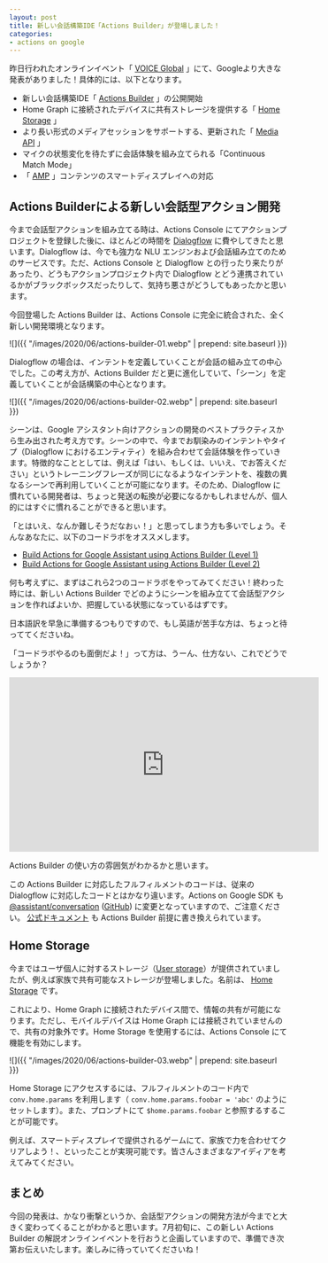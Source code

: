 ```yaml
---
layout: post
title: 新しい会話構築IDE「Actions Builder」が登場しました！
categories:
- actions on google
---
```


昨日行われたオンラインイベント「 [VOICE Global](https://www.voicesummit.ai/global) 」にて、Googleより大きな発表がありました！具体的には、以下となります。

* 新しい会話構築IDE「 [Actions Builder](https://developers.googleblog.com/2020/06/announcing-actions-builder-actions-sdk.html) 」の公開開始
* Home Graph に接続されたデバイスに共有ストレージを提供する「 [Home Storage](https://developers.google.com/assistant/conversational/storage-home) 」
* より長い形式のメディアセッションをサポートする、更新された「 [Media API](https://developers.google.com/assistant/conversational/prompts-media) 」
* マイクの状態変化を待たずに会話体験を組み立てられる「Continuous Match Mode」
* 「 [AMP](https://developers.google.com/amp) 」コンテンツのスマートディスプレイへの対応

## Actions Builderによる新しい会話型アクション開発

今まで会話型アクションを組み立てる時は、Actions Console にてアクションプロジェクトを登録した後に、ほとんどの時間を [Dialogflow](https://cloud.google.com/dialogflow?hl=ja) に費やしてきたと思います。Dialogflow は、今でも強力な NLU エンジンおよび会話組み立てのためのサービスです。ただ、Actions Console と Dialogflow との行ったり来たりがあったり、どうもアクションプロジェクト内で Dialogflow とどう連携されているかがブラックボックスだったりして、気持ち悪さがどうしてもあったかと思います。

今回登場した Actions Builder は、Actions Console に完全に統合された、全く新しい開発環境となります。

![]({{ "/images/2020/06/actions-builder-01.webp" | prepend: site.baseurl }})

Dialogflow の場合は、インテントを定義していくことが会話の組み立ての中心でした。この考え方が、Actions Builder だと更に進化していて、「シーン」を定義していくことが会話構築の中心となります。

![]({{ "/images/2020/06/actions-builder-02.webp" | prepend: site.baseurl }})

シーンは、Google アシスタント向けアクションの開発のベストプラクティスから生み出された考え方です。シーンの中で、今までお馴染みのインテントやタイプ（Dialogflow におけるエンティティ）を組み合わせて会話体験を作っていきます。特徴的なこととしては、例えば「はい、もしくは、いいえ、でお答えください」というトレーニングフレーズが同じになるようなインテントを、複数の異なるシーンで再利用していくことが可能になります。そのため、Dialogflow に慣れている開発者は、ちょっと発送の転換が必要になるかもしれませんが、個人的にはすぐに慣れることができると思います。

「とはいえ、なんか難しそうだなおぃ！」と思ってしまう方も多いでしょう。そんなあなたに、以下のコードラボをオススメします。

* [Build Actions for Google Assistant using Actions Builder (Level 1)](https://codelabs.developers.google.com/codelabs/actions-builder-1/#0)
* [Build Actions for Google Assistant using Actions Builder (Level 2)](https://codelabs.developers.google.com/codelabs/actions-builder-2/#0)

何も考えずに、まずはこれら2つのコードラボをやってみてください！終わった時には、新しい Actions Builder でどのようにシーンを組み立てて会話型アクションを作ればよいか、把握している状態になっているはずです。

日本語訳を早急に準備するつもりですので、もし英語が苦手な方は、ちょっと待っててくださいね。

「コードラボやるのも面倒だよ！」って方は、うーん、仕方ない、これでどうでしょうか？

<iframe width="560" height="315" src="https://www.youtube.com/embed/Z1hxvniJ18s" frameborder="0" allow="accelerometer; autoplay; encrypted-media; gyroscope; picture-in-picture" allowfullscreen></iframe>

Actions Builder の使い方の雰囲気がわかるかと思います。

この Actions Builder に対応したフルフィルメントのコードは、従来の Dialogflow に対応したコードとはかなり違います。Actions on Google SDK も [@assistant/conversation](https://www.npmjs.com/package/@assistant/conversation) ([GitHub](https://github.com/actions-on-google/assistant-conversation-nodejs)) に変更となっていますので、ご注意ください。 [公式ドキュメント](https://developers.google.com/assistant/) も Actions Builder 前提に書き換えられています。

## Home Storage

今まではユーザ個人に対するストレージ（[User storage](https://developers.google.com/assistant/conversational/storage-user)）が提供されていましたが、例えば家族で共有可能なストレージが登場しました。名前は、 [Home Storage](https://developers.google.com/assistant/conversational/storage-home) です。

これにより、Home Graph に接続されたデバイス間で、情報の共有が可能になります。ただし、モバイルデバイスは Home Graph には接続されていませんので、共有の対象外です。Home Storage を使用するには、Actions Console にて機能を有効にします。

![]({{ "/images/2020/06/actions-builder-03.webp" | prepend: site.baseurl }})

Home Storage にアクセスするには、フルフィルメントのコード内で `conv.home.params` を利用します（ `conv.home.params.foobar = 'abc'` のようにセットします）。また、プロンプトにて `$home.params.foobar` と参照するすることが可能です。

例えば、スマートディスプレイで提供されるゲームにて、家族で力を合わせてクリアしよう！、といったことが実現可能です。皆さんさまざまなアイディアを考えてみてください。

## まとめ

今回の発表は、かなり衝撃というか、会話型アクションの開発方法が今までと大きく変わってくることがわかると思います。7月初旬に、この新しい Actions Builder の解説オンラインイベントを行おうと企画していますので、準備でき次第お伝えいたします。楽しみに待っていてくださいね！
